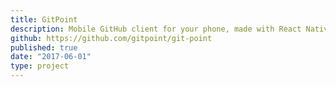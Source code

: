 ```yaml
---
title: GitPoint
description: Mobile GitHub client for your phone, made with React Native. Open Source contributor.
github: https://github.com/gitpoint/git-point
published: true
date: "2017-06-01"
type: project
---
```


